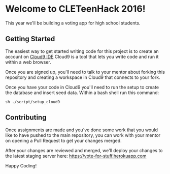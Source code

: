 # Welcome to CLETeenHack 2016!
This year we'll be building a voting app for high school students.

## Getting Started
The easiest way to get started writing code for this project is to
create an account on [Cloud9 IDE](https://c9.io)  Cloud9 is a tool that
lets you write code and run it within a web browser.

Once you are signed up, you'll need to talk to your mentor about forking
this repository and creating a workspace in Cloud9 that connects to your
fork.

Once you have your code in Cloud9 you'll need to run the setup to create
the database and insert seed data.  Within a bash shell run this command:
```
sh ./script/setup_cloud9
```

## Contributing
Once assignments are made and you've done some work that you would like
to have pushed to the main repository, you can work with your mentor on
opening a Pull Request to get your changes merged.

After your changes are reviewed and merged, we'll deploy your changes to
the latest staging server here: https://vote-for-stuff.herokuapp.com

Happy Coding!
